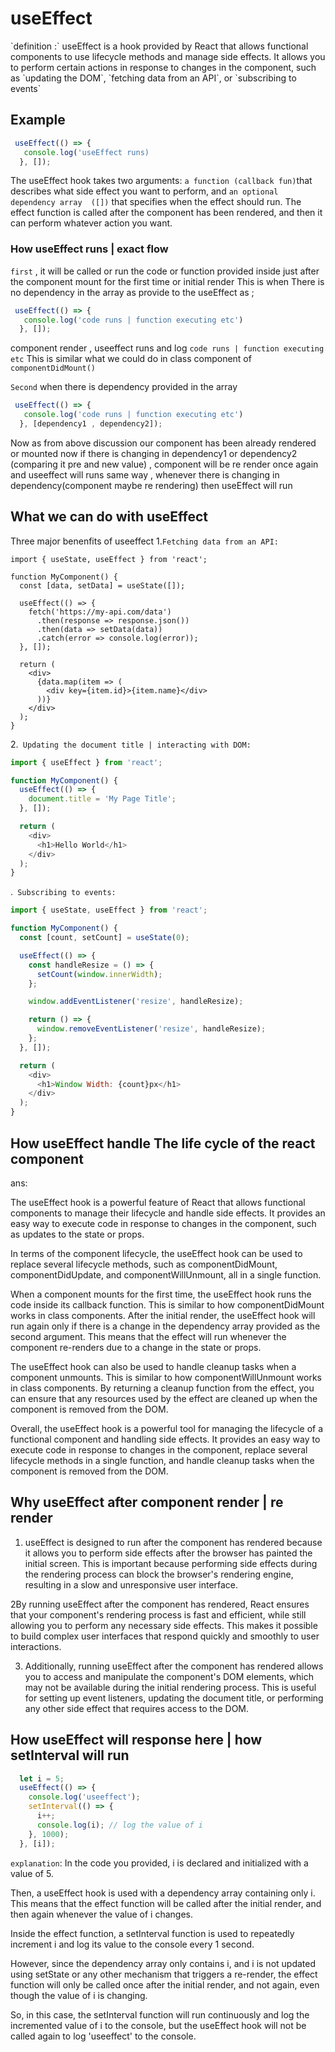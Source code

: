 # useEffect

<p>
`definition :`
useEffect is a hook provided by React that allows functional components to use lifecycle methods and manage side effects. 
It allows you to perform certain actions in response to changes in the component, such as 
`updating the DOM`, `fetching data from an API`, or `subscribing to events`


## Example
```javascript
 useEffect(() => {
   console.log('useEffect runs)
  }, []);
```

The useEffect hook takes two arguments: `a function (callback fun)`that describes what side effect you want to perform, and 
`an optional dependency array  ([])` that specifies when the effect should run. 
The effect function is called after the component has been rendered, and then it can perform whatever action you want.



###  How useEffect runs |  exact flow 
`first` ,
it will be called or run the code or function provided inside just after the component mount for the first time or initial render 
This is when There is no dependency in the array as provide to the useEffect as ; 

```javascript
 useEffect(() => {
   console.log('code runs | function executing etc')
  }, []);
```
component render , useeffect runs and log  `code runs | function executing etc` 
This is similar what we could do in class component of `componentDidMount()`

`Second`
when there is dependency provided in the array

```javascript
 useEffect(() => {
   console.log('code runs | function executing etc')
  }, [dependency1 , dependency2]);
```
Now as from above discussion our component has been already rendered or mounted now 
if there is changing in dependency1 or dependency2 (comparing it pre and new value) , component will be re render once again and useeffect will runs same way , whenever there is changing in dependency(component maybe re rendering) then useEffect will run




##  What we can do with useEffect

Three major benenfits of useeffect
1.`Fetching data from an API:`

```jaavsrvipt
import { useState, useEffect } from 'react';

function MyComponent() {
  const [data, setData] = useState([]);

  useEffect(() => {
    fetch('https://my-api.com/data')
      .then(response => response.json())
      .then(data => setData(data))
      .catch(error => console.log(error));
  }, []);

  return (
    <div>
      {data.map(item => (
        <div key={item.id}>{item.name}</div>
      ))}
    </div>
  );
}
```

2.` Updating the document title | interacting with DOM:`

```javascript
import { useEffect } from 'react';

function MyComponent() {
  useEffect(() => {
    document.title = 'My Page Title';
  }, []);

  return (
    <div>
      <h1>Hello World</h1>
    </div>
  );
}
```

.` Subscribing to events:`

```javascript
import { useState, useEffect } from 'react';

function MyComponent() {
  const [count, setCount] = useState(0);

  useEffect(() => {
    const handleResize = () => {
      setCount(window.innerWidth);
    };

    window.addEventListener('resize', handleResize);

    return () => {
      window.removeEventListener('resize', handleResize);
    };
  }, []);

  return (
    <div>
      <h1>Window Width: {count}px</h1>
    </div>
  );
}
```


##  How useEffect handle The life cycle of the react component
ans:

The useEffect hook is a powerful feature of React that allows functional components to manage their lifecycle and handle side effects. It provides an easy way to execute code in response to changes in the component, such as updates to the state or props.

In terms of the component lifecycle, the useEffect hook can be used to replace several lifecycle methods, such as componentDidMount, componentDidUpdate, and componentWillUnmount, all in a single function.

When a component mounts for the first time, the useEffect hook runs the code inside its callback function. This is similar to how componentDidMount works in class components. After the initial render, the useEffect hook will run again only if there is a change in the dependency array provided as the second argument. This means that the effect will run whenever the component re-renders due to a change in the state or props.

The useEffect hook can also be used to handle cleanup tasks when a component unmounts. This is similar to how componentWillUnmount works in class components. By returning a cleanup function from the effect, you can ensure that any resources used by the effect are cleaned up when the component is removed from the DOM.

Overall, the useEffect hook is a powerful tool for managing the lifecycle of a functional component and handling side effects. It provides an easy way to execute code in response to changes in the component, replace several lifecycle methods in a single function, and handle cleanup tasks when the component is removed from the DOM.



##  Why useEffect after component render | re render 

1. useEffect is designed to run after the component has rendered because it allows you to perform side effects after the browser has painted the initial screen. This is important because performing side effects during the rendering process can block the browser's rendering engine, resulting in a slow and unresponsive user interface.

2By running useEffect after the component has rendered, React ensures that your component's rendering process is fast and efficient, while still allowing you to perform any necessary side effects. This makes it possible to build complex user interfaces that respond quickly and smoothly to user interactions.

3. Additionally, running useEffect after the component has rendered allows you to access and manipulate the component's DOM elements, which may not be available during the initial rendering process. This is useful for setting up event listeners, updating the document title, or performing any other side effect that requires access to the DOM.



##  How useEffect will response here | how setInterval will run 

```javascript
  let i = 5;
  useEffect(() => {
    console.log('useeffect');
    setInterval(() => {
      i++;
      console.log(i); // log the value of i
    }, 1000);
  }, [i]);
```
`explanation`: 
In the code you provided, i is declared and initialized with a value of 5.

Then, a useEffect hook is used with a dependency array containing only i. This means that the effect function will be called after the initial render, and then again whenever the value of i changes.

Inside the effect function, a setInterval function is used to repeatedly increment i and log its value to the console every 1 second.

However, since the dependency array only contains i, and i is not updated using setState or any other mechanism that triggers a re-render, the effect function will only be called once after the initial render, and not again, even though the value of i is changing.

So, in this case, the setInterval function will run continuously and log the incremented value of i to the console, but the useEffect hook will not be called again to log 'useeffect' to the console.



</p>